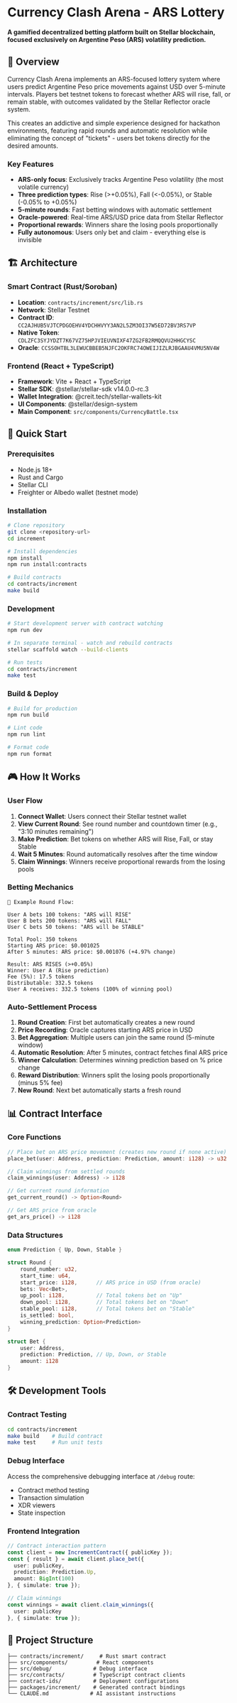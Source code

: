 # Currency Clash Arena - ARS Lottery

**A gamified decentralized betting platform built on Stellar blockchain, focused exclusively on Argentine Peso (ARS) volatility prediction.**

## 🎯 Overview

Currency Clash Arena implements an ARS-focused lottery system where users predict Argentine Peso price movements against USD over 5-minute intervals. Players bet testnet tokens to forecast whether ARS will rise, fall, or remain stable, with outcomes validated by the Stellar Reflector oracle system.

This creates an addictive and simple experience designed for hackathon environments, featuring rapid rounds and automatic resolution while eliminating the concept of "tickets" - users bet tokens directly for the desired amounts.

### Key Features

- **ARS-only focus**: Exclusively tracks Argentine Peso volatility (the most volatile currency)
- **Three prediction types**: Rise (>+0.05%), Fall (<-0.05%), or Stable (-0.05% to +0.05%)
- **5-minute rounds**: Fast betting windows with automatic settlement
- **Oracle-powered**: Real-time ARS/USD price data from Stellar Reflector
- **Proportional rewards**: Winners share the losing pools proportionally
- **Fully autonomous**: Users only bet and claim - everything else is invisible

## 🏗️ Architecture

### Smart Contract (Rust/Soroban)
- **Location**: `contracts/increment/src/lib.rs`
- **Network**: Stellar Testnet
- **Contract ID**: `CC2AJHUB5VJTCPDGOEHV4YDCHHVYY3AN2L5ZM3OI37W5ED72BV3RS7VP`
- **Native Token**: `CDLZFC3SYJYDZT7K67VZ75HPJVIEUVNIXF47ZG2FB2RMQQVU2HHGCYSC`
- **Oracle**: `CCSSOHTBL3LEWUCBBEB5NJFC2OKFRC74OWEIJIZLRJBGAAU4VMU5NV4W`

### Frontend (React + TypeScript)
- **Framework**: Vite + React + TypeScript  
- **Stellar SDK**: @stellar/stellar-sdk v14.0.0-rc.3
- **Wallet Integration**: @creit.tech/stellar-wallets-kit
- **UI Components**: @stellar/design-system
- **Main Component**: `src/components/CurrencyBattle.tsx`

## 🚀 Quick Start

### Prerequisites
- Node.js 18+
- Rust and Cargo
- Stellar CLI
- Freighter or Albedo wallet (testnet mode)

### Installation

```bash
# Clone repository
git clone <repository-url>
cd increment

# Install dependencies
npm install
npm run install:contracts

# Build contracts
cd contracts/increment
make build
```

### Development

```bash
# Start development server with contract watching
npm run dev

# In separate terminal - watch and rebuild contracts
stellar scaffold watch --build-clients

# Run tests
cd contracts/increment
make test
```

### Build & Deploy

```bash
# Build for production
npm run build

# Lint code
npm run lint

# Format code
npm run format
```

## 🎮 How It Works

### User Flow

1. **Connect Wallet**: Users connect their Stellar testnet wallet
2. **View Current Round**: See round number and countdown timer (e.g., "3:10 minutes remaining")
3. **Make Prediction**: Bet tokens on whether ARS will Rise, Fall, or stay Stable
4. **Wait 5 Minutes**: Round automatically resolves after the time window
5. **Claim Winnings**: Winners receive proportional rewards from the losing pools

### Betting Mechanics

```
🎯 Example Round Flow:

User A bets 100 tokens: "ARS will RISE"
User B bets 200 tokens: "ARS will FALL" 
User C bets 50 tokens: "ARS will be STABLE"

Total Pool: 350 tokens
Starting ARS price: $0.001025
After 5 minutes: ARS price: $0.001076 (+4.97% change)

Result: ARS RISES (>+0.05%)
Winner: User A (Rise prediction)
Fee (5%): 17.5 tokens  
Distributable: 332.5 tokens
User A receives: 332.5 tokens (100% of winning pool)
```

### Auto-Settlement Process

1. **Round Creation**: First bet automatically creates a new round
2. **Price Recording**: Oracle captures starting ARS price in USD
3. **Bet Aggregation**: Multiple users can join the same round (5-minute window)
4. **Automatic Resolution**: After 5 minutes, contract fetches final ARS price
5. **Winner Calculation**: Determines winning prediction based on % price change
6. **Reward Distribution**: Winners split the losing pools proportionally (minus 5% fee)
7. **New Round**: Next bet automatically starts a fresh round

## 📊 Contract Interface

### Core Functions

```rust
// Place bet on ARS price movement (creates new round if none active)
place_bet(user: Address, prediction: Prediction, amount: i128) -> u32

// Claim winnings from settled rounds
claim_winnings(user: Address) -> i128

// Get current round information
get_current_round() -> Option<Round>

// Get ARS price from oracle
get_ars_price() -> i128
```

### Data Structures

```rust
enum Prediction { Up, Down, Stable }

struct Round {
    round_number: u32,
    start_time: u64,
    start_price: i128,      // ARS price in USD (from oracle)
    bets: Vec<Bet>,
    up_pool: i128,          // Total tokens bet on "Up"
    down_pool: i128,        // Total tokens bet on "Down" 
    stable_pool: i128,      // Total tokens bet on "Stable"
    is_settled: bool,
    winning_prediction: Option<Prediction>
}

struct Bet {
    user: Address,
    prediction: Prediction, // Up, Down, or Stable
    amount: i128
}
```

## 🛠️ Development Tools

### Contract Testing
```bash
cd contracts/increment
make build    # Build contract
make test     # Run unit tests
```

### Debug Interface
Access the comprehensive debugging interface at `/debug` route:
- Contract method testing
- Transaction simulation  
- XDR viewers
- State inspection

### Frontend Integration
```typescript
// Contract interaction pattern
const client = new IncrementContract({ publicKey });
const { result } = await client.place_bet({
  user: publicKey,
  prediction: Prediction.Up, 
  amount: BigInt(100)
}, { simulate: true });

// Claim winnings
const winnings = await client.claim_winnings({
  user: publicKey
}, { simulate: true });
```

## 📂 Project Structure

```
├── contracts/increment/     # Rust smart contract
├── src/components/         # React components  
├── src/debug/             # Debug interface
├── src/contracts/         # TypeScript contract clients
├── contract-ids/          # Deployment configurations
├── packages/increment/    # Generated contract bindings
└── CLAUDE.md             # AI assistant instructions
```